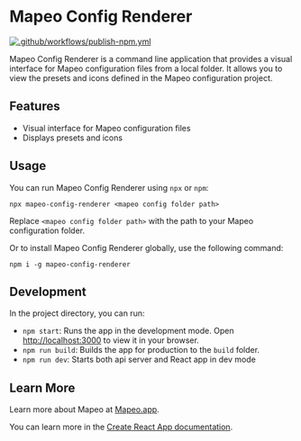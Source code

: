 # Mapeo Config Renderer

[![.github/workflows/publish-npm.yml](https://github.com/digidem/mapeo-config-renderer/actions/workflows/publish-npm.yml/badge.svg?branch=main)](https://github.com/digidem/mapeo-config-renderer/actions/workflows/publish-npm.yml)

Mapeo Config Renderer is a command line application that provides a visual interface for Mapeo configuration files from a local folder. It allows you to view the presets and icons defined in the Mapeo configuration project.

## Features

- Visual interface for Mapeo configuration files
- Displays presets and icons

## Usage

You can run Mapeo Config Renderer using `npx` or `npm`:
```
npx mapeo-config-renderer <mapeo config folder path>
```

Replace `<mapeo config folder path>` with the path to your Mapeo configuration folder.

Or to install Mapeo Config Renderer globally, use the following command:
```
npm i -g mapeo-config-renderer
```

## Development

In the project directory, you can run:

- `npm start`: Runs the app in the development mode. Open [http://localhost:3000](http://localhost:3000) to view it in your browser.
- `npm run build`: Builds the app for production to the `build` folder.
- `npm run dev`: Starts both api server and React app in dev mode
## Learn More

Learn more about Mapeo at [Mapeo.app](https://mapeo.app).

You can learn more in the [Create React App documentation](https://facebook.github.io/create-react-app/docs/getting-started).


